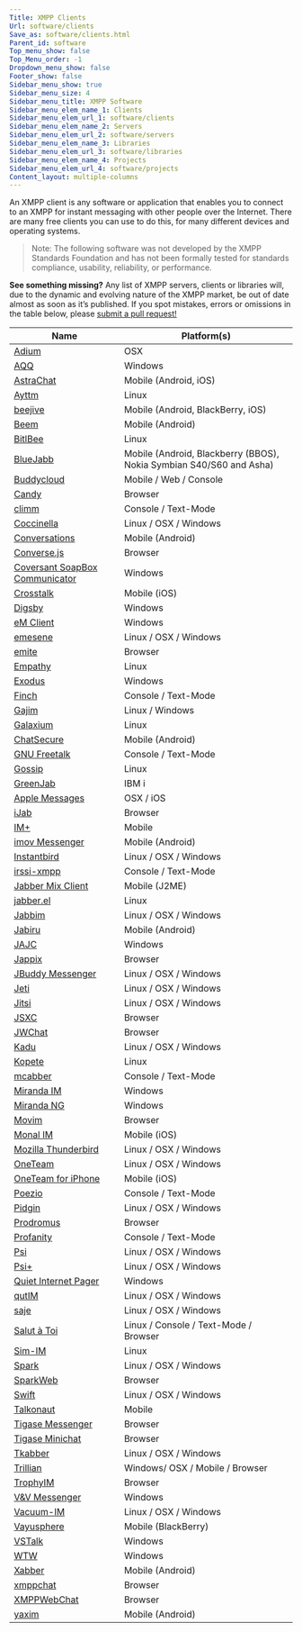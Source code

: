 ```yaml
---
Title: XMPP Clients
Url: software/clients
Save_as: software/clients.html
Parent_id: software
Top_menu_show: false
Top_Menu_order: -1
Dropdown_menu_show: false
Footer_show: false
Sidebar_menu_show: true
Sidebar_menu_size: 4
Sidebar_menu_title: XMPP Software
Sidebar_menu_elem_name_1: Clients
Sidebar_menu_elem_url_1: software/clients
Sidebar_menu_elem_name_2: Servers
Sidebar_menu_elem_url_2: software/servers
Sidebar_menu_elem_name_3: Libraries
Sidebar_menu_elem_url_3: software/libraries
Sidebar_menu_elem_name_4: Projects
Sidebar_menu_elem_url_4: software/projects
Content_layout: multiple-columns
---
```



An XMPP client is any software or application that enables you to connect to an XMPP for instant messaging with other people over the Internet. There are many free clients you can use to do this, for many different devices and operating systems.

> Note: The following software was not developed by the XMPP Standards Foundation and has not been formally tested for standards compliance, usability, reliability, or performance.

__See something missing?__ Any list of XMPP servers, clients or libraries will, due to the dynamic and evolving nature of the XMPP market, be out of date almost as soon as it’s published. If you spot mistakes, errors or omissions in the table below, please [submit a pull request!](https://github.com/xsf/xmpp.org)

| Name                           | Platform(s)                                           |
|--------------------------------|-------------------------------------------------------|
| [Adium](http://adium.org)                          | OSX                                                |
| [AQQ](http://aqq.eu)                            | Windows                                            |
| [AstraChat](http://astrachat.com)                      | Mobile (Android, iOS)                              |
| [Ayttm](http://ayttm.sourceforge.net)                          | Linux                                        |
| [beejive](http://beejive.com)                        | Mobile (Android, BlackBerry, iOS)                  |
| [Beem](http://beem-project.com)                           | Mobile (Android)                                   |
| [BitlBee](http://bitlbee.org)                        | Linux                                              |
| [BlueJabb](http://bluejabb.com)                       | Mobile (Android, Blackberry (BBOS), Nokia Symbian S40/S60 and Asha)      |
| [Buddycloud](http://buddycloud.com)                  | Mobile / Web / Console                                    |
| [Candy](https://candy-chat.github.io/candy/)                          | Browser                                                |
| [climm](http://climm.org)                          | Console / Text-Mode                                    |
| [Coccinella](http://coccinella.im)                     | Linux / OSX / Windows                                  |
| [Conversations](https://github.com/siacs/Conversations)                  | Mobile (Android)              |
| [Converse.js](http://conversejs.org)                    | Browser                                                |
| [Coversant SoapBox Communicator](http://coversant.com) | Windows                                                |
| [Crosstalk](http://portablek.com)                      | Mobile (iOS)                                           |
| [Digsby](http://digsby.com)                         | Windows                                                |
| [eM Client](http://emclient.com)                      | Windows                                                |
| [emesene](http://emesene.org)                        | Linux / OSX / Windows                                  |
| [emite](https://github.com/EmiteGWT/emite)                          | Browser                                          |
| [Empathy](http://live.gnome.org)                        | Linux                                                  |
| [Exodus](http://https://code.google.com/p/exodus/)                         | Windows                                   |
| [Finch](http://developer.pidgin.im)                          | Console / Text-Mode                                 |
| [Gajim](http://gajim.org)                          | Linux / Windows                                        |
| [Galaxium](https://code.google.com/p/galaxium/)                       | Linux                                                  |
| [ChatSecure](http://guardianproject.info)                     | Mobile (Android)                                  |
| [GNU Freetalk](https://gnufreetalk.github.io/)                   | Console / Text-Mode                                    |
| [Gossip](http://https://wiki.gnome.org/Apps/Attic/Gossip)                         | Linux                                |
| [GreenJab](http://bvstools.com)                       | IBM i                                                  |
| [Apple Messages](http://www.apple.com/ios/messages/)                          | OSX / iOS                                                   |
| [iJab](http://)                           | Browser                                                    
| [IM+](http://shapeservices.com)                            | Mobile                                                 |
| [imov Messenger](http://movsoftware.com)                 | Mobile (Android)                                       |
| [Instantbird](http://instantbird.com)                    | Linux / OSX / Windows                                  |
| [irssi-xmpp](http://cybione.org)                     | Console / Text-Mode                                    |
| [Jabber Mix Client](http://jabbermixclient.sourceforge.net)              | Mobile (J2ME)                |
| [jabber.el](http://emacs-jabber.sourceforge.net)                      | Linux                             |
| [Jabbim](http://jabbim.com)                         | Linux / OSX / Windows                                  |
| [Jabiru](http://jabiru.info)                         | Mobile (Android)                                       |
| [JAJC](http://jajc.jrudevels.org)                           | Windows                                                |
| [Jappix](http://jappix.org)                         | Browser                                                |
| [JBuddy Messenger](http://zionsoftware.com)               | Linux / OSX / Windows                                  |
| [Jeti](http://jeti-im.org)                           | Linux / OSX / Windows                                  |
| [Jitsi](http://jitsi.org)       | Linux / OSX / Windows                                               |
| [JSXC](http://jsxc.org)                           | Browser                                                |
| [JWChat](http://stefan-strigler.de/jwchat)                         | Browser                                 |
| [Kadu](http://kadu.net)                           | Linux / OSX / Windows                                  |
| [Kopete](http://kopete.kde.org)                         | Linux                                                  |
| [mcabber](http://mcabber.com)                        | Console / Text-Mode                                    |
| [Miranda IM](http://miranda-im.org)                     | Windows                                                |
| [Miranda NG](http://miranda-ng.org)                     | Windows                                                |
| [Movim](https://movim.eu)                         | Browser                                                |
| [Monal IM](http://monal.im)                       | Mobile (iOS)                                           |
| [Mozilla Thunderbird](http://mozilla.org/thunderbird)            | Linux / OSX / Windows                       |
| [OneTeam](http://oneteam.im)                        | Linux / OSX / Windows                                  |
| [OneTeam for iPhone](http://oneteam.im)             | Mobile (iOS)                                           |
| [Poezio](http://poezio.eu)                         | Console / Text-Mode                                    |
| [Pidgin](http://pidgin.im)                         | Linux / OSX / Windows                                  |
| [Prodromus](http://forge.webpresso.net)                      | Browser                                             |
| [Profanity](http://profanity.im)                      | Console / Text-Mode                                    |
| [Psi](http://psi-im.org)                            | Linux / OSX / Windows                                  |
| [Psi+](http://psi-plus.im)                           | Linux / OSX / Windows                                  |
| [Quiet Internet Pager](http://forum.qip.ru)     | Windows                                                |
| [qutIM](http://qutim.org)                          | Linux / OSX / Windows                                  |
| [saje](http://code.google.com)                           | Linux / OSX / Windows                                  |
| [Salut à Toi](http://goffi.org)                    | Linux / Console / Text-Mode / Browser                  |
| [Sim-IM](http://sim-im.org)                         | Linux                                                  |
| [Spark](http://igniterealtime.org)                          | Linux / OSX / Windows                                  |
| [SparkWeb](http://igniterealtime.org)                       | Browser                                                |
| [Swift](http://swift.im)                          | Linux / OSX / Windows                                  |
| [Talkonaut](http://talkonaut.com)                      | Mobile                                                 |
| [Tigase Messenger](http://tigase.org)               | Browser                                                |
| [Tigase Minichat](http://tigase.org)                | Browser                                                |
| [Tkabber](http://tkabber.jabber.ru)                        | Linux / OSX / Windows                                  |
| [Trillian](http://trillian.im)                       | Windows/ OSX / Mobile / Browser                        |
| [TrophyIM](http://code.google.com)                       | Browser                                                |
| [V&V Messenger](http://altertech.net)                  | Windows                                                |
| [Vacuum-IM](http://vacuum-im.org)                      | Linux / OSX / Windows                                  |
| [Vayusphere](http://vayusphere.com)                     | Mobile (BlackBerry)                                    |
| [VSTalk](http://codeplex.com)                         | Windows                                                |
| [WTW](http://k2t.eu)                            | Windows                                                |
| [Xabber](http://xabber.com)                         | Mobile (Android)                                       |
| [xmppchat](http://babelmonkeys.de)                       | Browser                                                |
| [XMPPWebChat](http://code.google.com)                    | Browser                                                |
| [yaxim](http://yaxim.org)                          | Mobile (Android)                                       |

